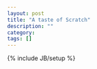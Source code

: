```yaml
---
layout: post
title: "A taste of Scratch"
description: ""
category: 
tags: []
---
```

{% include JB/setup %}
